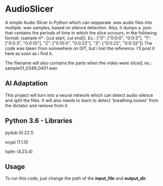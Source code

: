 # AudioSlicer

A simple Audio Slicer in Python which can sepparate .wav audio files into multiple .wav samples, based on silence detection. Also, it dumps a .json that contains the periods of time in which the slice occours, in the following format: {sample nº : [cut start, cut end]}. Ex.:
{"0": ["0:0:0", "0:0:3"], "1": ["0:0:3", "0:0:10"], "2": ["0:10:0", "0:0:22"], "3": ["0:0:22", "0:0:32"]}
The code was taken from somewhere on GIT, but i lost the reference. I'll post it here as soon as i find it.

The filename will also contains the parts when the video were sliced, ex.: sample01_0349_0401.wav


<h2> AI Adaptation </h2>
This project will turn into a neural network which can detect audio silence and split the files.
It will also needs to learn to detect 'breathing noises' from the dictator and remove from it.



<h2> Python 3.6 - Libraries </h2>

pydub (0.22.1)

scypi (1.1.0)

tqdm (4.23.4)


<h2> Usage </h2>
To run this code, just change the path of the <b>input_file</b> and <b>output_dir</b>.
 
